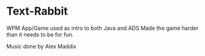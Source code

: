 # Text-Rabbit
WPM App/Game used as intro to both Java and ADS
Made the game harder than it needs to be for fun.

Music done by Alex Maddix

